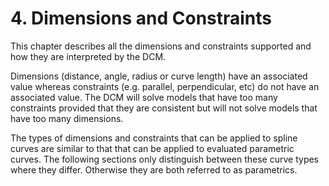 # 4\. Dimensions and Constraints

This chapter describes all the dimensions and constraints supported and how they are interpreted by the DCM.

Dimensions (distance, angle, radius or curve length) have an associated value whereas constraints (e.g. 
parallel, perpendicular, etc) do not have an associated value. 
The DCM will solve models that have too many constraints provided that they are consistent but will not solve models that have too many dimensions.

The types of dimensions and constraints that can be applied to spline curves are similar to that that can be applied to evaluated parametric curves. 
The following sections only distinguish between these curve types where they differ. 
Otherwise they are both referred to as parametrics.

